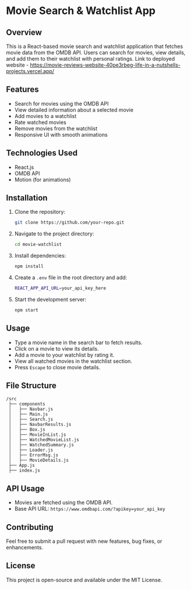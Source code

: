 # Movie Search & Watchlist App

## Overview

This is a React-based movie search and watchlist application that fetches movie data from the OMDB API. Users can search for movies, view details, and add them to their watchlist with personal ratings. Link to deployed website - https://movie-reviews-website-40pe3rbeg-life-in-a-nutshells-projects.vercel.app/

## Features

- Search for movies using the OMDB API
- View detailed information about a selected movie
- Add movies to a watchlist
- Rate watched movies
- Remove movies from the watchlist
- Responsive UI with smooth animations

## Technologies Used

- React.js
- OMDB API
- Motion (for animations)

## Installation

1. Clone the repository:
   ```sh
   git clone https://github.com/your-repo.git
   ```
2. Navigate to the project directory:
   ```sh
   cd movie-watchlist
   ```
3. Install dependencies:
   ```sh
   npm install
   ```
4. Create a `.env` file in the root directory and add:
   ```sh
   REACT_APP_API_URL=your_api_key_here
   ```
5. Start the development server:
   ```sh
   npm start
   ```

## Usage

- Type a movie name in the search bar to fetch results.
- Click on a movie to view its details.
- Add a movie to your watchlist by rating it.
- View all watched movies in the watchlist section.
- Press `Escape` to close movie details.

## File Structure

```
/src
 ├── components
 │   ├── Navbar.js
 │   ├── Main.js
 │   ├── Search.js
 │   ├── NavbarResults.js
 │   ├── Box.js
 │   ├── MovieInList.js
 │   ├── WatchedMovieList.js
 │   ├── WatchedSummary.js
 │   ├── Loader.js
 │   ├── ErrorMsg.js
 │   ├── MovieDetails.js
 ├── App.js
 ├── index.js
```

## API Usage

- Movies are fetched using the OMDB API.
- Base API URL: `https://www.omdbapi.com/?apikey=your_api_key`

## Contributing

Feel free to submit a pull request with new features, bug fixes, or enhancements.

## License

This project is open-source and available under the MIT License.
